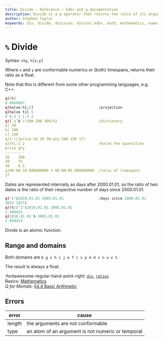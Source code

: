 ```yaml
---
title: Divide – Reference – kdb+ and q documentation
description: Divide is a q operator that returns the ratio of its arguments.
author: Stephen Taylor
keywords: div, divide, division, divisor,kdb+, math, mathematics, numerator, percent, q, ratio
---
```

# `%` Divide





Syntax: `x%y`, `%[x;y]` 

Where `x` and `y` are conformable numerics or (both) timespans, returns their ratio as a float. 

Note that this is different from some other programming languages, e.g. C++.

```q
q)2%3
0.6666667
q)halve:%[;2]                              /projection
q)halve til 5
0 0.5 1 1.5 2
q)(`a`b`c!100 200 300)%2                   /dictionary
a| 50
b| 100
c| 150
q)t:([]price:10 20 30;qty:200 150 17)
q)t%\:1 2                                  /halve the quantities
price qty
---------
10    100
20    75
30    8.5
q)00:00:10.000000000 % 00:00:05.000000000  /ratio of timespans
2f
```

Dates are represented internally as days after 2000.01.01, so the ratio of two dates is the ratio of their respective number of days since 2000.01.01.

```q
q)"i"$2010.01.01 2005.01.01                /days since 2000.01.01
3653 1827i
q)(%/)"i"$2010.01.01 2005.01.01
1.999453
q)2010.01.01 % 2005.01.01
1.999453
```

Divide is an atomic function. 


## Range and domains

Both domains are `b g x h i j e f c s p m d z n u v t`.

The result is always a float.

:fontawesome-regular-hand-point-right: 
[`div`](div.md), 
[`ratios`](ratios.md)  
Basics: [Mathematics](../basics/math.md)  
_Q for Mortals_: [§4.4 Basic Arithmetic](/q4m3/4_Operators/#44-basic-arithmetic-)


## Errors

error  | cause
-------|--------------------------------------------------
length | the arguments are not conformable
type   | an atom of an argument is not numeric or temporal
